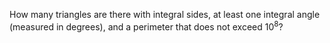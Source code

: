 <p>
How many triangles are there with integral sides, at least one integral angle (measured in degrees), and a perimeter that does not exceed 10<sup>8</sup>?
</p>


